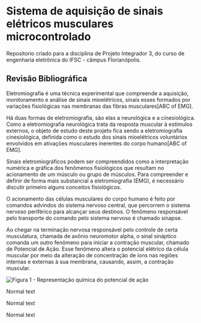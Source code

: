 <h1> Sistema de aquisição de sinais elétricos musculares microcontrolado </h1>

<p>Repositorio criado para a disciplina de Projeto Integrador 3, do curso de engenharia eletrônica do IFSC - câmpus Florianópolis. <br/>
</p>

<h2> Revisão Bibliográfica </h2>

<p>Eletromiografia é uma técnica experimental que compreende a aquisição, monitoramento e análise de sinais mioelétricos, sinais esses formados por variações fisiológicas nas membranas das fibras musculares[ABC of EMG].</p>

<p>Há duas formas de eletromiografia, são elas a neurológica e a cinesiológica. Como a eletromiografia neurológica trata da resposta muscular à estímulos externos, o objeto de estudo deste projeto fica sendo a eletromiografia cinesiológica, definida como o estudo dos sinais mioelétricos voluntários envolvidos em ativações musculares inerentes do corpo humano[ABC of EMG].</p>

<p>Sinais eletromiográficos podem ser compreendidos como a interpretação numérica e gráfica dos fenômenos fisiológicos que resultam no acionamento de um músculo ou grupo de músculos. Para compreender e definir de forma mais substancial a eletromiografia (EMG), é necessário discutir primeiro alguns conceitos fisiológicos.</p>

<p>O acionamento das células musculares do corpo humano é feito por comandos advindos do sistema nervoso central, que percorrem o sistema nervoso periférico para alcançar seus destinos. O fenômeno responsável pelo transporte do comando pelo sistema nervoso é chamado sinapse. </p>

<p>Ao chegar na terminação nervosa responsável pelo controle de certa musculatura, chamada de axônio neuromotor alpha, o sinal sináptico comanda um outro fenômeno para iniciar a contração muscular, chamado de Potencial de Ação. Esse fenômeno altera o potencial elétrico da célula muscular por meio da alteração de concentração de íons nas regiões internas e externas à sua membrana, causando, assim, a contração muscular.</p>

![Figura 1 - Representação química do potencial de ação](/Projeto-Integrador-3-2018-1/images/capturar5.jpg "Potencial de Ação")

<p>Normal text</p>
<p>Normal text</p>
<p>Normal text</p>
